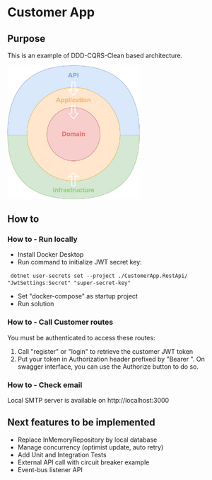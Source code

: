 ﻿# Customer App

## Purpose

This is an example of DDD-CQRS-Clean based architecture.

<img src="./Doc/CleanArchitecture.jpg" alt="drawing" width="300"/>

## How to

### How to - Run locally

- Install Docker Desktop
- Run command to initialize JWT secret key:
```
 dotnet user-secrets set --project ./CustomerApp.RestApi/ "JwtSettings:Secret" "super-secret-key"
```
- Set "docker-compose" as startup project
- Run solution

### How to - Call Customer routes

You must be authenticated to access these routes:
1. Call "register" or "login" to retrieve the customer JWT token
2. Put your token in Authorization header prefixed by "Bearer ". On swagger interface, you can use the Authorize button to do so.

### How to - Check email

Local SMTP server is available on http://localhost:3000

## Next features to be implemented

- Replace InMemoryRepository by local database
- Manage concurrency (optimist update, auto retry)
- Add Unit and Integration Tests
- External API call with circuit breaker example
- Event-bus listener API

